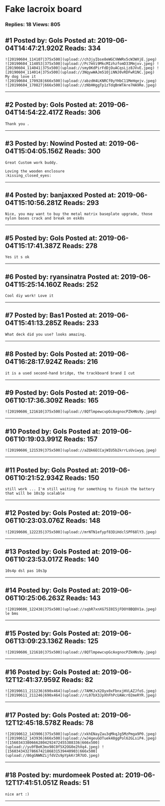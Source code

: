 # Fake lacroix board

### Replies: 18 Views: 805

## \#1 Posted by: Gols Posted at: 2019-06-04T14:47:21.920Z Reads: 334

```
![20190604_114107|375x500](upload://ch3jyIbse8eWGCVWWRx5cW3WXjE.jpeg) ![20190604_114053|375x500](upload://Pc7mVi9MkcMIzhzfomD33Mmjxv.jpeg) ![20190604_114041|375x500](upload://smy0KdPirFdDjOuACqsLjz8JVvE.jpeg) ![20190604_114014|375x500](upload://3NqywWAJm51OjiNNJ0vRDFwR1NC.jpeg) 
My dog love it
![20190604_170928|666x500](upload://abzdH4LKNRCf0yYHbC11MeHqejv.jpeg) ![20190604_170827|666x500](upload://zNbHHggTp1zTdqBnWTAre7HA9Re.jpeg)
```

---
## \#2 Posted by: Gols Posted at: 2019-06-04T14:54:22.417Z Reads: 306

```
Thank you .
```

---
## \#3 Posted by: Nowind Posted at: 2019-06-04T15:04:05.156Z Reads: 300

```
Great Custom work buddy.

Loving the wooden enclosure 
:kissing_closed_eyes:
```

---
## \#4 Posted by: banjaxxed Posted at: 2019-06-04T15:10:56.281Z Reads: 293

```
Nice, you may want to buy the metal matrix baseplate upgrade, those nylon bases crack and break on esk8s
```

---
## \#5 Posted by: Gols Posted at: 2019-06-04T15:17:41.387Z Reads: 278

```
Yes it s ok
```

---
## \#6 Posted by: ryansinatra Posted at: 2019-06-04T15:25:14.160Z Reads: 252

```
Cool diy work! Love it
```

---
## \#7 Posted by: Bas1 Posted at: 2019-06-04T15:41:13.285Z Reads: 233

```
What deck did you use? looks amazing.
```

---
## \#8 Posted by: Gols Posted at: 2019-06-04T16:28:17.924Z Reads: 216

```
it is a used second-hand bridge, the trackboard brand I cut
```

---
## \#9 Posted by: Gols Posted at: 2019-06-06T10:17:36.309Z Reads: 165

```
![20190606_121610|375x500](upload://8QTlmpewcvpGcAxgnocPZkHNs9y.jpeg)
```

---
## \#10 Posted by: Gols Posted at: 2019-06-06T10:19:03.991Z Reads: 157

```
![20190606_121539|375x500](upload://aZQk6ECCajWIU5b2krrLsUviwyq.jpeg)
```

---
## \#11 Posted by: Gols Posted at: 2019-06-06T10:21:52.934Z Reads: 150

```
still work ... I'm still waiting for something to finish the battery that will be 10s3p scalable
```

---
## \#12 Posted by: Gols Posted at: 2019-06-06T10:23:03.076Z Reads: 148

```
![20190606_122235|375x500](upload://mrNTN1efypf83DiHdclSPF68lY3.jpeg)
```

---
## \#13 Posted by: Gols Posted at: 2019-06-06T10:23:53.017Z Reads: 140

```
10s4p dsl pas 10s3p
```

---
## \#14 Posted by: Gols Posted at: 2019-06-06T10:25:06.263Z Reads: 143

```
![20190606_122438|375x500](upload://sqbR7xnXG75I0I5jFDOY8BQOV1a.jpeg)  le bms
```

---
## \#15 Posted by: Gols Posted at: 2019-06-06T13:09:23.136Z Reads: 125

```
![20190606_121610|375x500](upload://8QTlmpewcvpGcAxgnocPZkHNs9y.jpeg)
```

---
## \#16 Posted by: Gols Posted at: 2019-06-12T12:41:37.959Z Reads: 82

```
![20190611_211236|690x464](upload://7AMKJvX2Oyx0xFbnxjHVLAZJfoS.jpeg) ![20190611_211246|690x464](upload://rL07bX3JpXhFhPcUAWcrO2meRYR.jpeg)
```

---
## \#17 Posted by: Gols Posted at: 2019-06-12T12:45:18.578Z Reads: 78

```
![20190612_143906|375x500](upload://xkhENayZau3qMkqJg5MzPmga9P0.jpeg) ![20190612_143936|666x500](upload://wJ4geuGOTuek48ggPol62GLsiP4.jpeg) ![15603433806662804292472455388336|666x500](upload://yu9fBeK3mx98C0f5X2OG0e2hXq4.jpeg) ![15603434327866742186831539440903|666x500](upload://86gGNWNZijfdVZs9pYpkKr3R7UO.jpeg)
```

---
## \#18 Posted by: murdomeek Posted at: 2019-06-12T17:41:51.051Z Reads: 51

```
nice art :)
```

---
